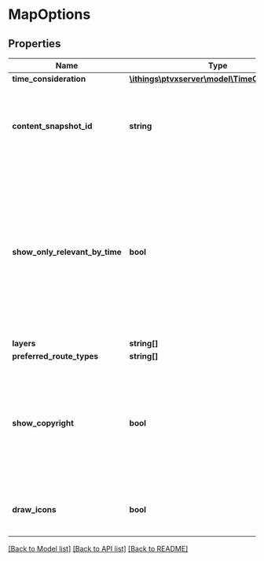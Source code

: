 # MapOptions

## Properties
Name | Type | Description | Notes
------------ | ------------- | ------------- | -------------
**time_consideration** | [**\ithings\ptvxserver\model\TimeConsideration**](TimeConsideration.md) |  | [optional] 
**content_snapshot_id** | **string** | Specifies the content snapshot to use. If no snapshot ID is set, the most recent content is used. | [optional] 
**show_only_relevant_by_time** | **bool** | Specifies if the map show all attributes regardless of referenceTime (default), or only the attributes which are relevant for this referenceTime. For further details, see Relevance of Feature Layer attributes. | [optional] 
**layers** | **string[]** |  | [optional] 
**preferred_route_types** | **string[]** |  | [optional] 
**show_copyright** | **bool** | If showCopyright is true then it shows the copyright text in the lower right corner of the image. If showCopyright is false then no copyright text is shown. | [optional] 
**draw_icons** | **bool** | Specifies if the Feature Layer icons have to be drawn on the map. | [optional] 

[[Back to Model list]](../../README.md#documentation-for-models) [[Back to API list]](../../README.md#documentation-for-api-endpoints) [[Back to README]](../../README.md)


